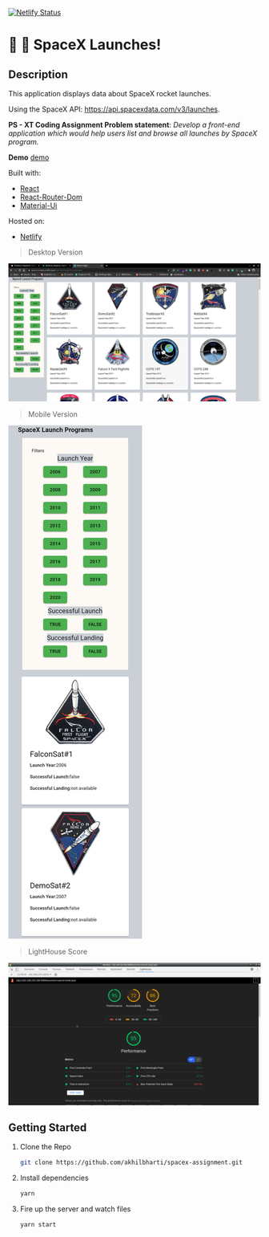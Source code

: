 [![Netlify Status](https://api.netlify.com/api/v1/badges/21a71b04-a0b4-49dc-bc34-fa439a3cc001/deploy-status)](https://app.netlify.com/sites/admiring-fermi-c16276/deploys)

# :milky_way: :rocket: SpaceX Launches!

## Description
This application displays data about SpaceX rocket launches.

Using the SpaceX API: https://api.spacexdata.com/v3/launches.

**PS - XT Coding Assignment
Problem statement**: *Develop a front-end application which would help users list and browse all launches by SpaceX program.*

**Demo**
[demo](https://admiring-fermi-c16276.netlify.app)


Built with:

- [React](https://reactjs.org/)
- [React-Router-Dom](https://www.npmjs.com/package/react-router-dom)
- [Material-Ui](https://material-ui.com/)

Hosted on:
- [Netlify](https://www.netlify.com/)


> Desktop Version

![Desktopdemo](https://github.com/akhilbharti/spacex-assignment/blob/master/1.png)

> Mobile Version

 ![Mobiledemo](https://github.com/akhilbharti/spacex-assignment/blob/master/2.png)

> LightHouse Score

 ![DesktopLightHouse](https://github.com/akhilbharti/spacex-assignment/blob/master/3.png)


## Getting Started

1. Clone the Repo

   ```bash
   git clone https://github.com/akhilbharti/spacex-assignment.git 
     ```

2. Install dependencies

   ```bash
   yarn
   ```

3. Fire up the server and watch files

   ```bash
   yarn start
   ```

